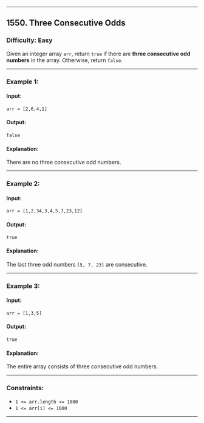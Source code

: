 

---

## 1550. Three Consecutive Odds  

### Difficulty: Easy  

Given an integer array `arr`, return `true` if there are **three consecutive odd numbers** in the array. Otherwise, return `false`.  

---

### Example 1:  

#### Input:  
`arr = [2,6,4,1]`  

#### Output:  
`false`  

#### Explanation:  
There are no three consecutive odd numbers.  

---

### Example 2:  

#### Input:  
`arr = [1,2,34,3,4,5,7,23,12]`  

#### Output:  
`true`  

#### Explanation:  
The last three odd numbers `[5, 7, 23]` are consecutive.  

---

### Example 3:  

#### Input:  
`arr = [1,3,5]`  

#### Output:  
`true`  

#### Explanation:  
The entire array consists of three consecutive odd numbers.  

---

### Constraints:  

- `1 <= arr.length <= 1000`  
- `1 <= arr[i] <= 1000`  

---
